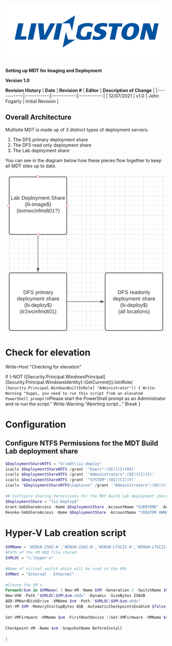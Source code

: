 ![llogo.png](/.image/livingston-logo.png)

**Setting up MDT for Imaging and Deployment**

**Version 1.0**

**Revision History**
| **Date** | **Revision \#** | **Editor** | **Description of Change** |
|:-----------:|:-----------:|:-----------:|:-----------:|
| 12/07/2021 | v1.0 | John Fogarty  | Initial Revision |


## Overall Architecture
Multisite MDT is made up of 3 distinct types of deployment servers.  

1. The DFS primary deployment share
2. The DFS read only deployment share
3. The Lab deployment share

You can see in the diagram below how these pieces flow together to keep all MDT sites up to date.

![dfs-diagram.png](/.image/dfs-diagram.png)

# Check for elevation
Write-Host "Checking for elevation"

If (-NOT ([Security.Principal.WindowsPrincipal] [Security.Principal.WindowsIdentity]::GetCurrent()).IsInRole(`
    [Security.Principal.WindowsBuiltInRole] "Administrator"))
{
    Write-Warning "Oupps, you need to run this script from an elevated PowerShell prompt!`nPlease start the PowerShell prompt as an Administrator and re-run the script."
    Write-Warning "Aborting script..."
    Break
}


# Configuration

## Configure NTFS Permissions for the MDT Build Lab deployment share
```powershell
$DeploymentShareNTFS = "d:\mdt\lii-deploy"
icacls $DeploymentShareNTFS /grant '"Users":(OI)(CI)(RX)'
icacls $DeploymentShareNTFS /grant '"Administrators":(OI)(CI)(F)'
icacls $DeploymentShareNTFS /grant '"SYSTEM":(OI)(CI)(F)'
icacls "$DeploymentShareNTFS\Captures" /grant '"Administrators":(OI)(CI)(M)'

## Configure Sharing Permissions for the MDT Build Lab deployment share
$DeploymentShare = "lii-Deploy$"
Grant-SmbShareAccess -Name $DeploymentShare -AccountName "EVERYONE" -AccessRight Change -Force
Revoke-SmbShareAccess -Name $DeploymentShare -AccountName "CREATOR OWNER" -Force
```

# Hyper-V Lab creation script
```powershell
$VMName = 'WIN10-21H2-A','WIN10-21H2-B','WIN10-LTSC21-A','WIN10-LTSC21-B','WIN11-21H2-A','WIN11-21H2-B'
#Path of the VM HDD file stored
$VMLOC = "c:\hyper-v"

#Name of virtual switch which will be used in the VMs
$VMNet = "External - Ethernet"

#Create the VM's
Foreach($vm in $VMName) { New-VM -Name $VM -Generation 2 -SwitchName $VMNet
New-VHD -Path "$VMLOC\$VM\$vm.vhdx" -Dynamic -SizeBytes 256GB
ADD-VMHardDiskDrive -VMName $vm -Path "$VMLOC\$VM\$vm.vhdx"
Set-VM $VM -MemoryStartupBytes 8GB -AutomaticCheckpointsEnabled $false

Set-VMFirmware -VMName $vm -FirstBootDevice ((Get-VMFirmware -VMName $vm).BootOrder | Where-Object Device -like *Network*).Device

Checkpoint-VM -Name $vm -SnapshotName BeforeInstall

}
```